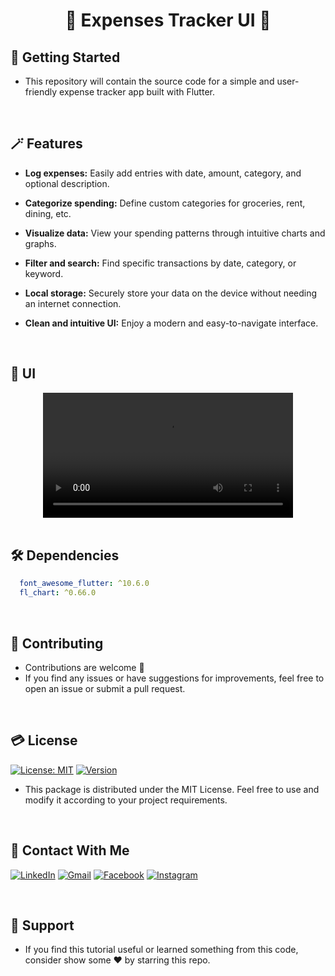 # <div align="center">🛟 Expenses Tracker UI 🛟</div>

## 🚀 Getting Started

- This repository will contain the source code for a simple and user-friendly expense tracker app built with Flutter.

<br/>

## 🪄 Features

- **Log expenses:** Easily add entries with date, amount, category, and optional description.

- **Categorize spending:** Define custom categories for groceries, rent, dining, etc.

- **Visualize data:** View your spending patterns through intuitive charts and graphs.

- **Filter and search:** Find specific transactions by date, category, or keyword.

- **Local storage:** Securely store your data on the device without needing an internet connection.

- **Clean and intuitive UI:** Enjoy a modern and easy-to-navigate interface.

<br/>

## 📱 UI

<div align="center">
  <video src="https://github.com/Shalaby-VBS/Expenses_Tracker_UI/assets/149938388/e5299cf6-724a-4770-9b4b-b155e453563a" width="400" />
</div>


<br/>

## 🛠 Dependencies

```yaml
  font_awesome_flutter: ^10.6.0
  fl_chart: ^0.66.0
```

<br/>

## 🫴 Contributing

- Contributions are welcome 💜
- If you find any issues or have suggestions for improvements, feel free to open an issue or submit a pull request.

<br/>

## 💳 License

[![License: MIT](https://img.shields.io/badge/License-MIT-yellow.svg)](https://opensource.org/licenses/MIT)
[![Version](https://img.shields.io/badge/version-1.0.0-blue.svg)](https://github.com/Shalaby-VBS/Expenses_Tracker_UI)
- This package is distributed under the MIT License. Feel free to use and modify it according to your project requirements.

<br/>

## 🤝 Contact With Me

[![LinkedIn](https://img.shields.io/badge/LinkedIn-0077B5?style=for-the-badge&logo=linkedin&logoColor=white)](https://www.linkedin.com/in/ahmed-shalaby-21196521b/) 
[![Gmail](https://img.shields.io/badge/Gmail-333333?style=for-the-badge&logo=gmail&logoColor=red)](https://www.shalaby.vbs@gmail.com)
[![Facebook](https://img.shields.io/badge/Facebook-0077B5?style=for-the-badge&logo=facebook&logoColor=white)](https://www.facebook.com/profile.php?id=100093012790432&mibextid=hIlR13)
[![Instagram](https://img.shields.io/badge/Instagram-E4405F?style=for-the-badge&logo=instagram&logoColor=white)](https://www.instagram.com/sh4l4by/)

<br/>

## 💖 Support

- If you find this tutorial useful or learned something from this code, consider show some ❤️ by starring this repo.

